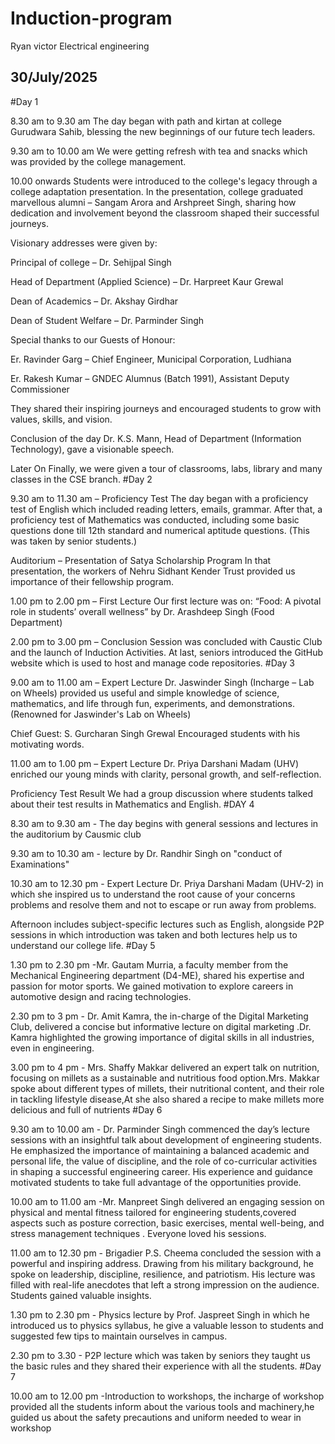 # Induction-program
Ryan victor Electrical engineering  
## 30/July/2025
#Day 1

8.30 am to 9.30 am The day began with path and kirtan at college Gurudwara Sahib, blessing the new beginnings of our future tech leaders.

9.30 am to 10.00 am We were getting refresh with tea and snacks which was provided by the college management.

10.00 onwards Students were introduced to the college's legacy through a college adaptation presentation. In the presentation, college graduated marvellous alumni – Sangam Arora and Arshpreet Singh, sharing how dedication and involvement beyond the classroom shaped their successful journeys.

Visionary addresses were given by:

Principal of college – Dr. Sehijpal Singh

Head of Department (Applied Science) – Dr. Harpreet Kaur Grewal

Dean of Academics – Dr. Akshay Girdhar

Dean of Student Welfare – Dr. Parminder Singh

Special thanks to our Guests of Honour:

Er. Ravinder Garg – Chief Engineer, Municipal Corporation, Ludhiana

Er. Rakesh Kumar – GNDEC Alumnus (Batch 1991), Assistant Deputy Commissioner

They shared their inspiring journeys and encouraged students to grow with values, skills, and vision.

Conclusion of the day Dr. K.S. Mann, Head of Department (Information Technology), gave a visionable speech.

Later On Finally, we were given a tour of classrooms, labs, library and many classes in the CSE branch.
#Day 2

9.30 am to 11.30 am – Proficiency Test The day began with a proficiency test of English which included reading letters, emails, grammar. After that, a proficiency test of Mathematics was conducted, including some basic questions done till 12th standard and numerical aptitude questions. (This was taken by senior students.)

Auditorium – Presentation of Satya Scholarship Program In that presentation, the workers of Nehru Sidhant Kender Trust provided us importance of their fellowship program.

1.00 pm to 2.00 pm – First Lecture Our first lecture was on: “Food: A pivotal role in students’ overall wellness” by Dr. Arashdeep Singh (Food Department)

2.00 pm to 3.00 pm – Conclusion Session was concluded with Caustic Club and the launch of Induction Activities. At last, seniors introduced the GitHub website which is used to host and manage code repositories.
#Day 3

9.00 am to 11.00 am – Expert Lecture Dr. Jaswinder Singh (Incharge – Lab on Wheels) provided us useful and simple knowledge of science, mathematics, and life through fun, experiments, and demonstrations. (Renowned for Jaswinder's Lab on Wheels)

Chief Guest: S. Gurcharan Singh Grewal Encouraged students with his motivating words.

11.00 am to 1.00 pm – Expert Lecture Dr. Priya Darshani Madam (UHV) enriched our young minds with clarity, personal growth, and self-reflection.

Proficiency Test Result We had a group discussion where students talked about their test results in Mathematics and English.
#DAY 4

8.30 am to 9.30 am - The day begins with general sessions and lectures in the auditorium by Causmic club

9.30 am to 10.30 am - lecture by Dr. Randhir Singh on "conduct of Examinations"

10.30 am to 12.30 pm - Expert Lecture Dr. Priya Darshani Madam (UHV-2) in which she inspired us to understand the root cause of your concerns problems and resolve them and not to escape or run away from problems.

Afternoon includes subject-specific lectures such as English, alongside P2P sessions in which introduction was taken and both lectures help us to understand our college life.
#Day 5

1.30 pm to 2.30 pm -Mr. Gautam Murria, a faculty member from the Mechanical Engineering department (D4-ME), shared his expertise and passion for motor sports. We gained motivation to explore careers in automotive design and racing technologies.

2.30 pm to 3 pm - Dr. Amit Kamra, the in-charge of the Digital Marketing Club, delivered a concise but informative lecture on digital marketing .Dr. Kamra highlighted the growing importance of digital skills in all industries, even in engineering.

3.00 pm to 4 pm - Mrs. Shaffy Makkar delivered an expert talk on nutrition, focusing on millets as a sustainable and nutritious food option.Mrs. Makkar spoke about different types of millets, their nutritional content, and their role in tackling lifestyle disease,At she also shared a recipe to make millets more delicious and full of nutrients
#Day 6

9.30 am to 10.00 am - Dr. Parminder Singh commenced the day’s lecture sessions with an insightful talk about development of engineering students. He emphasized the importance of maintaining a balanced academic and personal life, the value of discipline, and the role of co-curricular activities in shaping a successful engineering career. His experience and guidance motivated students to take full advantage of the opportunities provide.

10.00 am to 11.00 am -Mr. Manpreet Singh delivered an engaging session on physical and mental fitness tailored for engineering students,covered aspects such as posture correction, basic exercises, mental well-being, and stress management techniques . Everyone loved his sessions.

11.00 am to 12.30 pm - Brigadier P.S. Cheema concluded the session with a powerful and inspiring address. Drawing from his military background, he spoke on leadership, discipline, resilience, and patriotism. His lecture was filled with real-life anecdotes that left a strong impression on the audience. Students gained valuable insights.

1.30 pm to 2.30 pm - Physics lecture by Prof. Jaspreet Singh in which he introduced us to physics syllabus, he give a valuable lesson to students and suggested few tips to maintain ourselves in campus.

2.30 pm to 3.30 - P2P lecture which was taken by seniors they taught us the basic rules and they shared their experience with all the students.
#Day 7

10.00 am to 12.00 pm -Introduction to workshops, the incharge of workshop provided all the students inform about the various tools and machinery,he guided us about the safety precautions and uniform needed to wear in workshop
